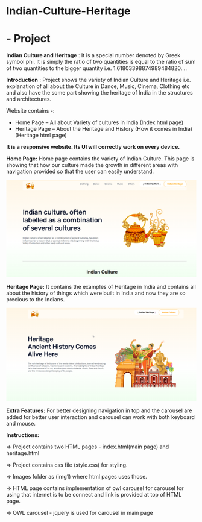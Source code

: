 # **Indian-Culture-Heritage**

# - Project

**Indian Culture and Heritage** : It is a special number denoted by Greek symbol phi. It is simply the ratio of two quantities is equal to the ratio of sum of two quantities to the bigger quantity i.e. 1.61803398874989484820….

**Introduction** : Project shows the variety of Indian Culture and Heritage i.e. explanation of all about the Culture in Dance, Music, Cinema, Clothing etc and also have the some part showing the heritage of India in the structures and architectures.  

Website contains -:

- Home Page – All about Variety of cultures in India  (Index html page)
- Heritage Page – About the Heritage and History (How it comes in India) (Heritage html page)

**It is a responsive website. Its UI will correctly work on every device.**

**Home Page:** Home page contains the variety of Indian Culture. This page is showing that how our culture made the growth in different areas with navigation provided so that the user can easily understand.


![](usedinreadme1.png)

**Heritage Page:** It contains the examples of Heritage in India and contains all about the history of things which were built in India and now they are so precious to the Indians.


![](usedinreadme2.png)

**Extra Features:**
For better designing navigation in top and the carousel are added for better user interaction and carousel can work with both keyboard and mouse.

**Instructions:**

=> Project contains two HTML pages - index.html(main page) and heritage.html

=> Project contains css file (style.css) for styling.

=> Images folder as (img1) where html pages uses those.

=> HTML page contains implementation of owl carousel for carousel for using that internet is to be connect and link is provided at top of HTML page.

=> OWL carousel - jquery is used for carousel in main page


